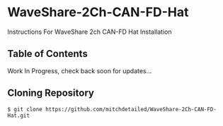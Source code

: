 # WaveShare-2Ch-CAN-FD-Hat
Instructions For WaveShare 2ch CAN-FD Hat Installation

## Table of Contents
Work In Progress, check back soon for updates...


## Cloning Repository
```
$ git clone https://github.com/mitchdetailed/WaveShare-2Ch-CAN-FD-Hat.git
```
